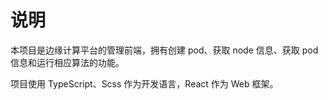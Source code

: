 # 说明

本项目是边缘计算平台的管理前端，拥有创建 pod、获取 node 信息、获取 pod 信息和运行相应算法的功能。

项目使用 TypeScript、Scss 作为开发语言，React 作为 Web 框架。